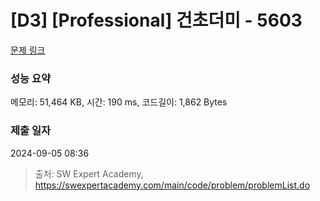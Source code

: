 # [D3] [Professional] 건초더미 - 5603 

[문제 링크](https://swexpertacademy.com/main/code/problem/problemDetail.do?contestProbId=AWXGEbd6cjMDFAUo) 

### 성능 요약

메모리: 51,464 KB, 시간: 190 ms, 코드길이: 1,862 Bytes

### 제출 일자

2024-09-05 08:36



> 출처: SW Expert Academy, https://swexpertacademy.com/main/code/problem/problemList.do